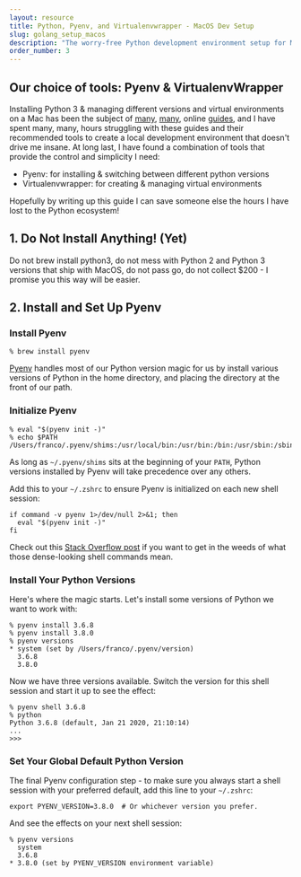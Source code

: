 ```yaml
---
layout: resource
title: Python, Pyenv, and Virtualenvwrapper - MacOS Dev Setup
slug: golang_setup_macos
description: "The worry-free Python development environment setup for MacOS"
order_number: 3
---
```


## Our choice of tools: Pyenv & VirtualenvWrapper

Installing Python 3 & managing different versions and virtual environments on a Mac has been the subject of [many](https://docs.python-guide.org/starting/install3/osx/), [many](https://www.digitalocean.com/community/tutorials/how-to-install-python-3-and-set-up-a-local-programming-environment-on-macos), online [guides](https://installpython3.com/mac/), and I have spent many, many, hours struggling with these guides and their recommended tools to create a local development environment that doesn't drive me insane.
At long last, I have found a combination of tools that provide the control and simplicity I need:

 * Pyenv:  for installing & switching between different python versions
 * Virtualenvwrapper:  for creating & managing virtual environments

Hopefully by writing up this guide I can save someone else the hours I have lost to the Python ecosystem!

## 1. Do Not Install Anything! (Yet)

Do not brew install python3, do not mess with Python 2 and Python 3 versions that ship with MacOS, do not pass go, do not collect $200 - I promise you this way will be easier.

## 2. Install and Set Up Pyenv

### Install Pyenv
```
% brew install pyenv
```

[Pyenv](https://github.com/pyenv/pyenv) handles most of our Python version magic for us by install various versions of Python in the home directory, and placing the directory at the front of our path.

### Initialize Pyenv

```
% eval "$(pyenv init -)"
% echo $PATH
/Users/franco/.pyenv/shims:/usr/local/bin:/usr/bin:/bin:/usr/sbin:/sbin
```
As long as `~/.pyenv/shims` sits at the beginning of your `PATH`, Python versions installed by Pyenv will take precedence over any others.

Add this to your `~/.zshrc` to ensure Pyenv is initialized on each new shell session:
```
if command -v pyenv 1>/dev/null 2>&1; then
  eval "$(pyenv init -)"
fi
```
Check out this [Stack Overflow post](https://stackoverflow.com/questions/592620/how-can-i-check-if-a-program-exists-from-a-bash-script) if you want to get in the weeds of what those dense-looking shell commands mean.

### Install Your Python Versions

Here's where the magic starts. Let's install some versions of Python we want to work with:

```
% pyenv install 3.6.8
% pyenv install 3.8.0
% pyenv versions
* system (set by /Users/franco/.pyenv/version)
  3.6.8
  3.8.0
```

Now we have three versions available. Switch the version for this shell session and start it up to see the effect:

```
% pyenv shell 3.6.8
% python
Python 3.6.8 (default, Jan 21 2020, 21:10:14) 
...
>>>
```

### Set Your Global Default Python Version
The final Pyenv configuration step - to make sure you always start a shell session with your preferred default, add this line to your `~/.zshrc`:

```
export PYENV_VERSION=3.8.0  # Or whichever version you prefer.
```

And see the effects on your next shell session:
```
% pyenv versions
  system
  3.6.8
* 3.8.0 (set by PYENV_VERSION environment variable)
```
